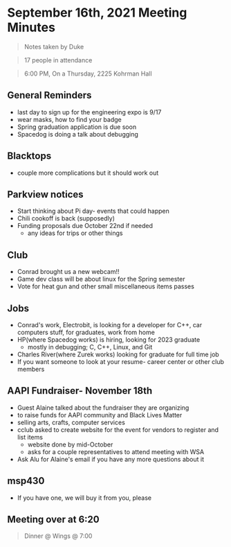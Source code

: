 # September 16th, 2021 Meeting Minutes
> Notes taken by Duke

> 17 people in attendance

> 6:00 PM, On a Thursday, 2225 Kohrman Hall


## General Reminders
-   last day to sign up for the engineering expo is 9/17
-   wear masks, how to find your badge
-   Spring graduation application is due soon
-   Spacedog is doing a talk about debugging

## Blacktops
-   couple more complications but it should work out

## Parkview notices
-   Start thinking about Pi day- events that could happen
-   Chili cookoff is back (supposedly)
-   Funding proposals due October 22nd if needed
    -   any ideas for trips or other things

## Club
-   Conrad brought us a new webcam!!
-   Game dev class will be about linux for the Spring semester
-   Vote for heat gun and other small miscellaneous items passes

## Jobs
-   Conrad's work, Electrobit, is looking for a developer for C++, car computers stuff, for graduates, work from home
-   HP(where Spacedog works) is hiring, looking for 2023 graduate
    - mostly in debugging; C, C++, Linux, and Git
-   Charles River(where Zurek works) looking for graduate for full time job
-   If you want someone to look at your resume- career center or other club members

## AAPI Fundraiser- November 18th
-   Guest Alaine talked about the fundraiser they are organizing
-   to raise funds for AAPI community and Black Lives Matter
-   selling arts, crafts, computer services
-   cclub asked to create website for the event for vendors to register and list items
    - website done by mid-October
    - asks for a couple representatives to attend meeting with WSA
-   Ask Alu for Alaine's email if you have any more questions about it

## msp430
-   If you have one, we will buy it from you, please

## Meeting over at 6:20
> Dinner @ Wings @ 7:00